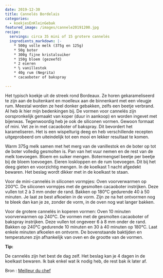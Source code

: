 ```yaml
---
date: 2019-12-30
title: Cannelés Bordelais
categories:
  - koekjesEnKleinGebak
featured_image: /images/cannele20191200.jpg
recipe:
  servings: circa 35 mini of 15 grotere cannelés
  ingredients_markdown: |-
    * 500g volle melk (375g en 125g)    * 50g boter    * 300g fijne kristalsuiker    * 150g bloem (gezeefd)    * 2 eieren    * ½ vanillestok    * 40g rum (Negrita)    * cacaoboter of bakspray   
---
```

Het typisch koekje uit de streek rond Bordeaux.
Ze horen gekarameliseerd te zijn aan de buitenkant en moelleux aan de binnenkant met een vleugje rum.
Meestal worden ze heel donker gebakken, zelfs een beetje verbrand. Al heb ik hier mijn bedenkingen bij.
De vormen voor cannelés zijn oorspronkelijk gemaakt van koper (duur in aankoop) en worden ingevet met bijenwas.
Tegenwoordig heb je ook de siliconen vormen. Gewoon formaat of mini. 
Vet ze in met cacaoboter of bakspray. Dit bevordert het karameliseren.
Het is een wispelturig deeg en heb verschillende recepten uitgeprobeerd om uiteindelijk tot een mooi en lekker resultaat te komen.


<!--more-->

Warm 375g melk samen met het merg van de vanillestok en de boter op tot de boter volledig gesmolten is.Pan van het vuur nemen en de rest van de melk toevoegen.
Bloem en suiker mengen. Botermengsel beetje per beetje bij de bloem toevoegen.Eieren loskloppen en de rum toevoegen. Dit bij het deeg gieten en voorzichtig mengen.In de koelkast 1 nacht afgedekt bewaren. Het beslag wordt dikker met in de koelkast te staan.

Voor de mini-cannelés in siliconen vormpjes:
Oven voorverwarmen op 200°C. De siliconen vormpjes met de gesmolten cacaoboter instrijken. Deze vullen tot 2 à 3 mm onder de rand. Bakken op 180°C gedurende 40 à 50 minuten.Je laat ze best afkoelen in de vorm. 
Zijn ze na het ontvormen nog te bleek dan kan je ze, zonder de vorm, in de oven nog wat langer bakken.

Voor de grotere cannelés in koperen vormen:
Oven 10 minuten voorverwarmen op 240°C. De vormen met de gesmolten cacaoboter of bakspray instrijken. Deze vullen tot ongeveer 6 à 8 mm onder de rand. Bakken op 240°C gedurende 10 minuten en 30 à 40 minuten op 180°C.Laat enkele minuten afkoelen en ontvorm.
De bovenstaande baktijden en temperaturen zijn afhankelijk van oven en de grootte van de vormen.



<b>Tip: </b>

De cannelés zijn het best de dag zelf.
Het beslag kan je 4 dagen in de koelkast bewaren. Ik bak enkel wat ik nodig heb, de rest bak ik later af. 

Bron : [Meilleur du chef](https://www.meilleurduchef.com)

